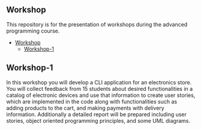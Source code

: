 ## Workshop

This repository is for the presentation of workshops during the advanced programming course.

- [Workshop](#Workshop)
    - [Workshop-1](#Workshop-1)
 
## Workshop-1

In this workshop you will develop a CLI application for an electronics store. You will collect feedback from 15 students about desired functionalities in a catalog of electronic devices and use that information to create user stories, which are implemented in the code along with functionalities such as adding products to the cart, and making payments with delivery information. Additionally a detailed report will be prepared including user stories, object oriented programming principles, and some UML diagrams.

